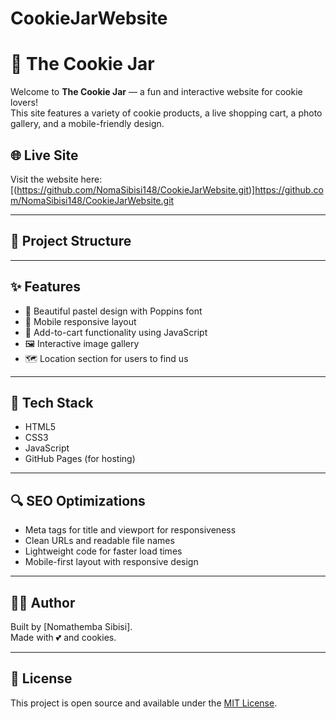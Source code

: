 # CookieJarWebsite
# 🍪 The Cookie Jar

Welcome to **The Cookie Jar** — a fun and interactive website for cookie lovers!  
This site features a variety of cookie products, a live shopping cart, a photo gallery, and a mobile-friendly design.

## 🌐 Live Site

Visit the website here: [(https://github.com/NomaSibisi148/CookieJarWebsite.git)]https://github.com/NomaSibisi148/CookieJarWebsite.git  

---

## 📁 Project Structure


---

## ✨ Features

- 💜 Beautiful pastel design with Poppins font
- 📱 Mobile responsive layout
- 🛒 Add-to-cart functionality using JavaScript
- 🖼️ Interactive image gallery
- 🗺️ Location section for users to find us

---

## 🚀 Tech Stack

- HTML5
- CSS3
- JavaScript
- GitHub Pages (for hosting)

---

## 🔍 SEO Optimizations

- Meta tags for title and viewport for responsiveness  
- Clean URLs and readable file names  
- Lightweight code for faster load times  
- Mobile-first layout with responsive design

---

## 👩‍💻 Author

Built by [Nomathemba Sibisi].  
Made with 💕 and cookies.

---

## 📄 License

This project is open source and available under the [MIT License](LICENSE).

